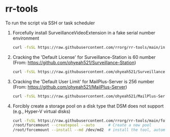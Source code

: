 # rr-tools


To run the script via SSH or task scheduler

1. Forcefully install SurveillanceVideoExtension in a fake serial number environment
    ```bash
    curl -fsSL https://raw.githubusercontent.com/rrorg/rr-tools/main/installsve -o /root/installsve && chmod +x /root/installsve && /root/installsve
    ```

2. Cracking the 'Default License' for Surveillance-Station is 60 number (From: https://github.com/ohyeah521/Surveillance-Station)
    ```bash
    curl -fsSL https://raw.githubusercontent.com/ohyeah521/Surveillance-Station/main/activated.sh | bash
    ```

3. Cracking the 'Default User Limit' for MailPlus-Server is 256 number (From: https://github.com/ohyeah521/MailPlus-Server)
    ```bash
    curl -fsSL https://raw.githubusercontent.com/ohyeah521/MailPlus-Server/main/activated.sh | bash
    ```

4. Forcibly create a storage pool on a disk type that DSM does not support (e.g., Hyper-V virtual disks)
    ```bash
    curl -fsSL https://raw.githubusercontent.com/rrorg/rr-tools/main/forcemount -o /root/forcemount && chmod +x /root/forcemount
    /root/forcemount --createpool --auto      # Create a new pool
    /root/forcemount --install --md /dev/md2  # install the tool, automatically mounts the pool on system startup
    ```
